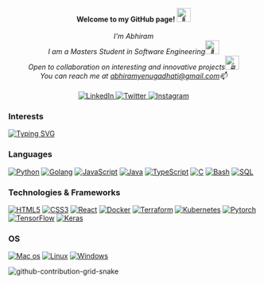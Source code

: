 <p align="center">
    <b>Welcome to my GitHub page! <img src="https://media.tenor.com/nebZyl8oN7IAAAAi/wave-hello.gif" width="28px" alt="👋"></b><br><br>
    <i>
        I'm Abhiram<br>
        I am a Masters Student in Software Engineering<img src="https://media.tenor.com/GocCvG7hs78AAAAi/rocket-joypixels.gif" width="28px" alt="🚀"><br>
        Open to collaboration on interesting and innovative projects<img src="https://media.tenor.com/swkJYSIq89YAAAAi/man-technologist-people.gif" width="28px"alt="🖥️"><br>
        You can reach me at <a href="mailto:abhiramyenugadhati@gmail.com">abhiramyenugadhati@gmail.com</a>📫<br>
    </i><br>
   <a href="https://www.linkedin.com/in/abhiram-yenuga/">
        <img src="https://img.shields.io/badge/LinkedIn-blue?style=flat-square&logo=linkedin" alt="LinkedIn">
 </a>
 
 <a href="https://twitter.com/abhiramyenuga">
        <img src="https://img.shields.io/badge/twitter-blue?style=flat-square&logo=twitter" alt="Twitter">
 </a>
 
  <a href="https://www.instagram.com/nevahram/">
        <img src="https://img.shields.io/badge/instagram-blueviolet?style=flat-square&logo=instagram" alt="Instagram">
 </a>
 
</p>

### Interests
[![Typing SVG](https://readme-typing-svg.demolab.com?font=Fira+Code&pause=500&width=435&lines=Software+Engineering;Distributed+Systems;Machine+Learning)](https://git.io/typing-svg)

### Languages
[![Python](https://img.shields.io/badge/python-black?style=for-the-badge&logo=python)](https://github.com/neveram)
[![Golang](https://img.shields.io/badge/golang-black?style=for-the-badge&logo=go)](https://github.com/neveram)
[![JavaScript](https://img.shields.io/badge/javascript-black?style=for-the-badge&logo=javascript)](https://github.com/neveram)
[![Java](https://img.shields.io/badge/java-black?style=for-the-badge&logo=openjdk)](https://github.com/neveram)
[![TypeScript](https://img.shields.io/badge/typescript-black?style=for-the-badge&logo=typescript)](https://github.com/neveram)
[![C](https://img.shields.io/badge/c-black?style=for-the-badge&logo=c)](https://github.com/neveram)
[![Bash](https://img.shields.io/badge/bash-black?style=for-the-badge&logo=gnu-bash&logoColor=white)](https://github.com/neveram)
[![SQL](https://img.shields.io/badge/sql-black?style=for-the-badge&logo=mysql)](https://github.com/neveram)


### Technologies & Frameworks
[![HTML5](https://img.shields.io/badge/html5-black?style=for-the-badge&logo=html5)](https://hub.docker.com/u/neveram)
[![CSS3](https://img.shields.io/badge/css3-black?style=for-the-badge&logo=css3)](https://hub.docker.com/u/neveram)
[![React](https://img.shields.io/badge/react-black?style=for-the-badge&logo=react)](https://github.com/neveram)
[![Docker](https://img.shields.io/badge/docker-black?style=for-the-badge&logo=docker)](https://hub.docker.com/u/neveram)
[![Terraform](https://img.shields.io/badge/terraform-black?style=for-the-badge&logo=terraform)](https://github.com/neveram)
[![Kubernetes](https://img.shields.io/badge/kubernetes-black?style=for-the-badge&logo=kubernetes)](https://github.com/neveram)
[![Pytorch](https://img.shields.io/badge/PyTorch-black?style=for-the-badge&logo=pytorch)](https://github.com/neveram)
[![TensorFlow](https://img.shields.io/badge/tensorflow-black?style=for-the-badge&logo=tensorflow)](https://github.com/neveram)
[![Keras](https://img.shields.io/badge/keras-black?style=for-the-badge&logo=keras)](https://github.com/neveram)


### OS
[![Mac os](https://img.shields.io/badge/mac%20os-black?style=for-the-badge&logo=apple)](https://github.com/neveram)
[![Linux](https://img.shields.io/badge/linux-black?style=for-the-badge&logo=Linux)](https://github.com/neveram)
[![Windows](https://img.shields.io/badge/Windows-black?style=for-the-badge&logo=Windows)](https://github.com/neveram)

![github-contribution-grid-snake](https://user-images.githubusercontent.com/27505090/208727285-c01467a8-d619-49bf-a8fa-280d76ec93fd.gif)



